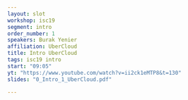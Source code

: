 ```yaml
---
layout: slot
workshop: isc19
segment: intro
order_number: 1
speakers: Burak Yenier
affiliation: UberCloud
title: Intro UberCloud
tags: isc19 intro
start: "09:05"
yt: "https://www.youtube.com/watch?v=ii2ck1eMTP8&t=130"
slides: "0_Intro_1_UberCloud.pdf"

---
```

